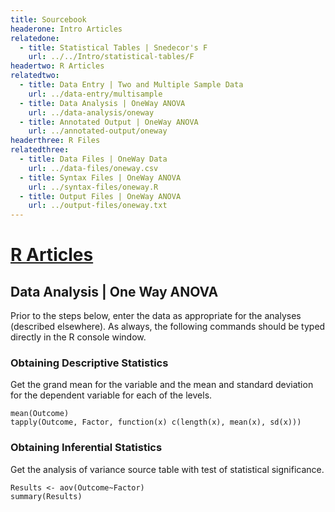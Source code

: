 ```yaml
---
title: Sourcebook
headerone: Intro Articles
relatedone:
  - title: Statistical Tables | Snedecor's F
    url: ../../Intro/statistical-tables/F
headertwo: R Articles
relatedtwo:
  - title: Data Entry | Two and Multiple Sample Data
    url: ../data-entry/multisample
  - title: Data Analysis | OneWay ANOVA
    url: ../data-analysis/oneway
  - title: Annotated Output | OneWay ANOVA
    url: ../annotated-output/oneway
headerthree: R Files
relatedthree:
  - title: Data Files | OneWay Data
    url: ../data-files/oneway.csv
  - title: Syntax Files | OneWay ANOVA
    url: ../syntax-files/oneway.R
  - title: Output Files | OneWay ANOVA
    url: ../output-files/oneway.txt
---
```


# [R Articles](../index.md)

## Data Analysis | One Way ANOVA

Prior to the steps below, enter the data as appropriate for the analyses (described elsewhere). As always, the following commands should be typed directly in the R console window.

### Obtaining Descriptive Statistics

Get the grand mean for the variable and the mean and standard deviation for the dependent variable for each of the levels.

```{r}
mean(Outcome)
tapply(Outcome, Factor, function(x) c(length(x), mean(x), sd(x)))
```

### Obtaining Inferential Statistics

Get the analysis of variance source table with test of statistical significance.

```{r}
Results <- aov(Outcome~Factor)
summary(Results)
```
